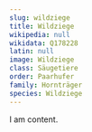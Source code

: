 ```yaml
---
slug: wildziege
title: Wildziege
wikipedia: null
wikidata: Q178228
latin: null
image: Wildziege
class: Säugetiere
order: Paarhufer
family: Hornträger
species: Wildziege
---
```


I am content.
